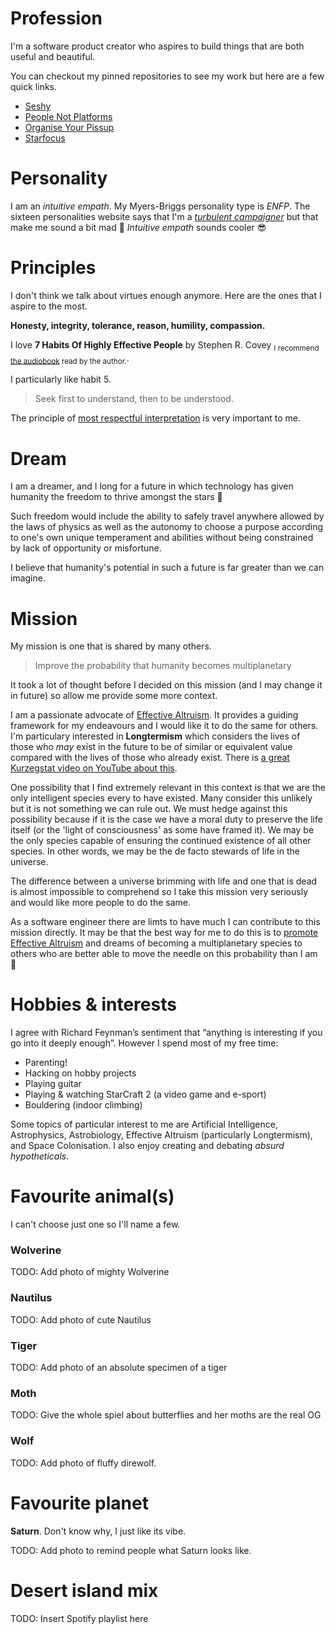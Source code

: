 # Profession

I'm a software product creator who aspires to build things that are both useful and beautiful.

You can checkout my pinned repositories to see my work but here are a few quick links.

- [Seshy](https://chrome.google.com/webstore/detail/seshy/noeieddjehppejohbbchbcmheecaneac?hl=en-GB)
- [People Not Platforms](https://peoplenotplatforms.com/)
- [Organise Your Pissup](https://organiseyourpissup.com/)
- [Starfocus](https://www.starfocus.app/)

# Personality

I am an _intuitive empath_. My Myers-Briggs personality type is _ENFP_. The sixteen personalities website says that I'm a [_turbulent campaigner_](https://www.16personalities.com/enfp-personality) but that make me sound a bit mad 😬 _Intuitive empath_ sounds cooler 😎

# Principles

I don't think we talk about virtues enough anymore. Here are the ones that I aspire to the most.

**Honesty, integrity, tolerance, reason, humility, compassion.**

I love **7 Habits Of Highly Effective People** by Stephen R. Covey <sub>I recommend [the audiobook](https://www.amazon.co.uk/Habits-Highly-Effective-People-Anniversary/dp/1511317302/ref=tmm_abk_swatch_0?_encoding=UTF8&qid=&sr=) read by the author.</sub>.

I particularly like habit 5.

> Seek first to understand, then to be understood.

The principle of [most respectful interpretation](https://fs.blog/most-respectful-interpretation/) is very important to me.

# Dream

I am a dreamer, and I long for a future in which technology has given humanity the freedom to thrive amongst the stars 🌟

Such freedom would include the ability to safely travel anywhere allowed by the laws of physics as well as the autonomy to choose a purpose according to one's own unique temperament and abilities without being constrained by lack of opportunity or misfortune.

I believe that humanity's potential in such a future is far greater than we can imagine.

# Mission

My mission is one that is shared by many others.

> Improve the probability that humanity becomes multiplanetary

It took a lot of thought before I decided on this mission (and I may change it in future) so allow me provide some more context.

I am a passionate advocate of [Effective Altruism](https://www.effectivealtruism.org/). It provides a guiding framework for my endeavours and I would like it to do the same for others. I'm particulary interested in **Longtermism** which considers the lives of those who _may_ exist in the future to be of similar or equivalent value compared with the lives of those who already exist. There is [a great Kurzegstat video on YouTube about this](https://www.youtube.com/watch?v=LEENEFaVUzU).

One possibility that I find extremely relevant in this context is that we are the only intelligent species every to have existed. Many consider this unlikely but it is not something we can rule out. We must hedge against this possibility because if it is the case we have a moral duty to preserve the life itself (or the 'light of consciousness' as some have framed it). We may be the only species capable of ensuring the continued existence of all other species. In other words, we may be the de facto stewards of life in the universe.

The difference between a universe brimming with life and one that is dead is almost impossible to comprehend so I take this mission very seriously and would like more people to do the same.

As a software engineer there are limts to have much I can contribute to this mission directly. It may be that the best way for me to do this is to [promote Effective Altruism](https://80000hours.org/problem-profiles/promoting-effective-altruism/) and dreams of becoming a multiplanetary species to others who are better able to move the needle on this probability than I am 🚀

# Hobbies & interests

I agree with Richard Feynman’s sentiment that “anything is interesting if you go into it deeply enough”. However I spend most of my free time:

- Parenting!
- Hacking on hobby projects
- Playing guitar
- Playing & watching StarCraft 2 (a video game and e-sport)
- Bouldering (indoor climbing)

Some topics of particular interest to me are Artificial Intelligence, Astrophysics, Astrobiology, Effective Altruism (particularly Longtermism), and Space Colonisation. I also enjoy creating and debating _absurd hypotheticals_.

# Favourite animal(s)

I can't choose just one so I'll name a few.

### Wolverine

TODO: Add photo of mighty Wolverine

### Nautilus

TODO: Add photo of cute Nautilus

### Tiger

TODO: Add photo of an absolute specimen of a tiger

### Moth

TODO: Give the whole spiel about butterflies and her moths are the real OG

### Wolf

TODO: Add photo of fluffy direwolf.

# Favourite planet

**Saturn**. Don't know why, I just like its vibe.

TODO: Add photo to remind people what Saturn looks like.

# Desert island mix

TODO: Insert Spotify playlist here
